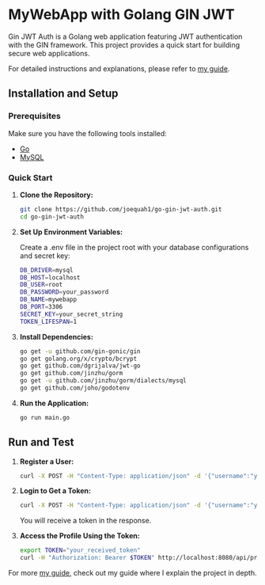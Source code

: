 # MyWebApp with Golang GIN JWT

Gin JWT Auth is a Golang web application featuring JWT authentication with the GIN framework. This project provides a quick start for building secure web applications.

For detailed instructions and explanations, please refer to [my guide](https://www.fastdt.app/2023/12/20/creating-a-gin-project-with-basic-jwt-authentication-a-step-by-step-guide/).

## Installation and Setup

### Prerequisites

Make sure you have the following tools installed:

- [Go](https://golang.org/dl/)
- [MySQL](https://dev.mysql.com/downloads/)

### Quick Start

1. **Clone the Repository:**

   ```bash
   git clone https://github.com/joequah1/go-gin-jwt-auth.git
   cd go-gin-jwt-auth
   ```

2. **Set Up Environment Variables:**

    Create a .env file in the project root with your database configurations and secret key:

	```bash
	DB_DRIVER=mysql
	DB_HOST=localhost
	DB_USER=root
	DB_PASSWORD=your_password
	DB_NAME=mywebapp
	DB_PORT=3306
	SECRET_KEY=your_secret_string
	TOKEN_LIFESPAN=1
	```

3. **Install Dependencies:**

	```bash
	go get -u github.com/gin-gonic/gin
	go get golang.org/x/crypto/bcrypt
	go get github.com/dgrijalva/jwt-go
	go get github.com/jinzhu/gorm
	go get -u github.com/jinzhu/gorm/dialects/mysql
	go get github.com/joho/godotenv
	```

4. **Run the Application:**

	```bash
	go run main.go
	```

## Run and Test

1. **Register a User:**

	```bash
	curl -X POST -H "Content-Type: application/json" -d '{"username":"yourusername", "password":"yourpassword", "name":"Your Name", "email":"your.email@example.com"}' http://localhost:8080/api/auth/register
	```

2. **Login to Get a Token:**

    ```bash
    curl -X POST -H "Content-Type: application/json" -d '{"username":"yourusername", "password":"yourpassword", "name": "name", "email": "email"}' http://localhost:8080/api/auth/login
    ```

    You will receive a token in the response.

3. **Access the Profile Using the Token:**

    ```bash
    export TOKEN="your_received_token"
    curl -H "Authorization: Bearer $TOKEN" http://localhost:8080/api/profile
    ```

For more [my guide](https://www.fastdt.app/2023/12/20/creating-a-gin-project-with-basic-jwt-authentication-a-step-by-step-guide/), check out my guide where I explain the project in depth.
